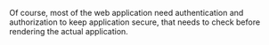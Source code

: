 Of course, most of the web application need authentication and authorization to keep application secure, that needs to check before rendering the actual application.